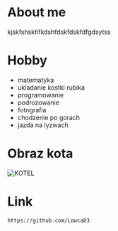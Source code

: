 # About me
kjskfshskhfkdshfdskfdskfdfgdsytss
# Hobby
- matematyka
- ukladanie kostki rubika
- programowanie
- podrozowanie 
- fotografia
- chodzenie po gorach
- jazda na lyzwach
# Obraz kota
![KOTEL](https://upload.wikimedia.org/wikipedia/commons/3/32/Collage_of_Six_Cats-03.JPG)
# Link
`https://github.com/Lowca03`
